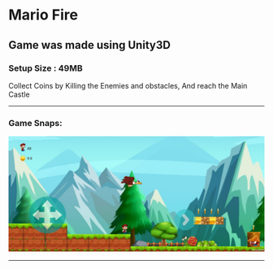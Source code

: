 <h1>Mario Fire </h1>
<h2>Game was made using Unity3D</h2>
<h3> Setup Size : 49MB </h3>
<p> Collect Coins by Killing the Enemies and obstacles, And reach the Main Castle</p> 
<hr>
<h3>Game Snaps:</h3>
<img src="/Images/1.jpg" alt="Could not load image" style="max-width:100%;">
<br>
<hr>
